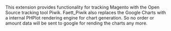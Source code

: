 This extension provides functionality for tracking Magento with the Open Source tracking tool Piwik. Faett\_Piwik also replaces the Google Charts with a internal PHPlot rendering engine for chart generation. So no order or amount data will be sent to google for rending the charts any more.